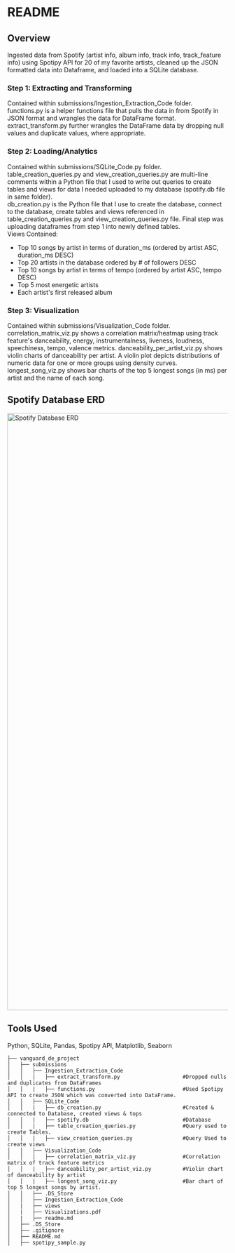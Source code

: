 # README

## Overview
Ingested data from Spotify (artist info, album info, track info, track_feature info) using Spotipy API for 20 of my favorite artists, cleaned up the JSON formatted data into Dataframe, and loaded into a SQLite database.

### Step 1: Extracting and Transforming
Contained within submissions/Ingestion_Extraction_Code folder. <br />
functions.py is a helper functions file that pulls the data in from Spotify in JSON format and wrangles the data for DataFrame format.
extract_transform.py further wrangles the DataFrame data by dropping null values and duplicate values, where appropriate.

### Step 2: Loading/Analytics
Contained within submissions/SQLite_Code.py folder. <br />
table_creation_queries.py and view_creation_queries.py are multi-line comments within a Python file that I used to write out queries to create tables and views for data I needed uploaded to my database (spotify.db file in same folder). <br />
db_creation.py is the Python file that I use to create the database, connect to the database, create tables and views referenced in table_creation_queries.py and view_creation_queries.py file. Final step was uploading dataframes from step 1 into newly defined tables. <br />
Views Contained: <br />

* Top 10 songs by artist in terms of duration_ms (ordered by artist ASC, duration_ms DESC)
* Top 20 artists in the database ordered by # of followers DESC
* Top 10 songs by artist in terms of tempo (ordered by artist ASC, tempo DESC)
* Top 5 most energetic artists
* Each artist's first released album

### Step 3: Visualization
Contained within submissions/Visualization_Code folder.
correlation_matrix_viz.py shows a correlation matrix/heatmap using track feature's danceability, energy, instrumentalness, liveness, loudness, speechiness, tempo, valence metrics.
danceability_per_artist_viz.py shows violin charts of danceability per artist. A violin plot depicts distributions of numeric data for one or more groups using density curves.
longest_song_viz.py shows bar charts of the top 5 longest songs (in ms) per artist and the name of each song.

## Spotify Database ERD
<img width="1361" alt="Spotify Database ERD" src="https://user-images.githubusercontent.com/87020742/193469214-1966dc3c-c08b-4401-bbef-7a1484be55b1.png">

## Tools Used
Python, SQLite, Pandas, Spotipy API, Matplotlib, Seaborn

```
├── vanguard_de_project 
│   ├── submissions
│   │   ├── Ingestion_Extraction_Code
│   │   |   ├── extract_transform.py                    #Dropped nulls and duplicates from DataFrames
│   │   |   ├── functions.py                            #Used Spotipy API to create JSON which was converted into DataFrame.
│   │   ├── SQLite_Code
│   │   |   ├── db_creation.py                          #Created & connected to Database, created views & tops
│   │   |   ├── spotify.db                              #Database
│   │   |   ├── table_creation_queries.py               #Query used to create Tables.
│   │   |   ├── view_creation_queries.py                #Query Used to create views
│   │   ├── Visualization_Code
│   │   |   ├── correlation_matrix_viz.py               #Correlation matrix of track feature metrics
│   │   |   ├── danceability_per_artist_viz.py          #Violin chart of danceability by artist
│   │   |   ├── longest_song_viz.py                     #Bar chart of top 5 longest songs by artist.
│   │   ├── .DS_Store
│   │   ├── Ingestion_Extraction_Code
│   |   ├── views
│   |   ├── Visualizations.pdf
│   |   ├── readme.md
│   ├── .DS_Store
│   ├── .gitignore
│   ├── README.md
│   ├── spotipy_sample.py
```
